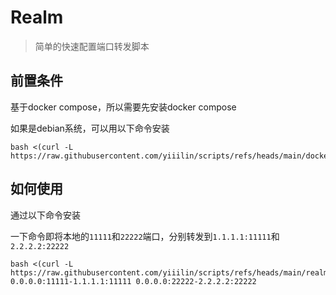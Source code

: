 # Realm

> 简单的快速配置端口转发脚本

## 前置条件

基于docker compose，所以需要先安装docker compose

如果是debian系统，可以用以下命令安装

```shell
bash <(curl -L https://raw.githubusercontent.com/yiiilin/scripts/refs/heads/main/docker/install_docker.sh)
```

## 如何使用

通过以下命令安装

一下命令即将本地的`11111`和`22222`端口，分别转发到`1.1.1.1:11111`和`2.2.2.2:22222`

```shell
bash <(curl -L https://raw.githubusercontent.com/yiiilin/scripts/refs/heads/main/realm/realm.sh) 0.0.0.0:11111-1.1.1.1:11111 0.0.0.0:22222-2.2.2.2:22222
```